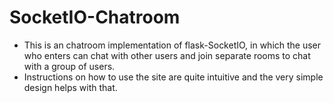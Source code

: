 # SocketIO-Chatroom
- This is an chatroom implementation of flask-SocketIO, in which the user who enters can chat with other users and join separate rooms to chat with a group of users.
- Instructions on how to use the site are quite intuitive and the very simple design helps with that.

